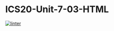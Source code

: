 # ICS20-Unit-7-03-HTML

 [![linter](https://github.com/victor-phillips/ICS20-Unit-7-03-HTML/workflows/linter/badge.svg)](https://github.com/marketplace/actions/super-linter)
